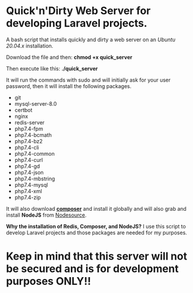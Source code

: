 # Quick'n'Dirty Web Server for developing Laravel projects.
A bash script that installs quickly and dirty a web server on an *Ubuntu 20.04.x* installation.

Download the file and then: **chmod +x quick_server**

Then execute like this: **./quick_server**

It will run the commands with sudo and will initially ask for your user password, then it will install the following packages.

- git
- mysql-server-8.0
- certbot
- nginx
- redis-server
- php7.4-fpm 
- php7.4-bcmath 
- php7.4-bz2
- php7.4-cli
- php7.4-common
- php7.4-curl
- php7.4-gd
- php7.4-json
- php7.4-mbstring
- php7.4-mysql
- php7.4-xml
- php7.4-zip

It will also download [**composer**](https://getcomposer.org) and install it globally and will also grab and install **NodeJS** from [Nodesource](https://github.com/nodesource/distributions).

**Why the installation of Redis, Composer, and NodeJS?**
I use this script to develop Laravel projects and those packages are needed for my purposes.

# Keep in mind that this server will not be secured and is for development purposes ONLY!!
